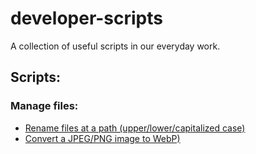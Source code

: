 # developer-scripts

A collection of useful scripts in our everyday work.

## Scripts:

### Manage files:

- [Rename files at a path (upper/lower/capitalized case)](https://github.com/bowserf/developer-scripts/blob/master/file/rename_files.py)
- [Convert a JPEG/PNG image to WebP)](https://github.com/bowserf/developer-scripts/blob/master/image/convert_image_to_webp.py)